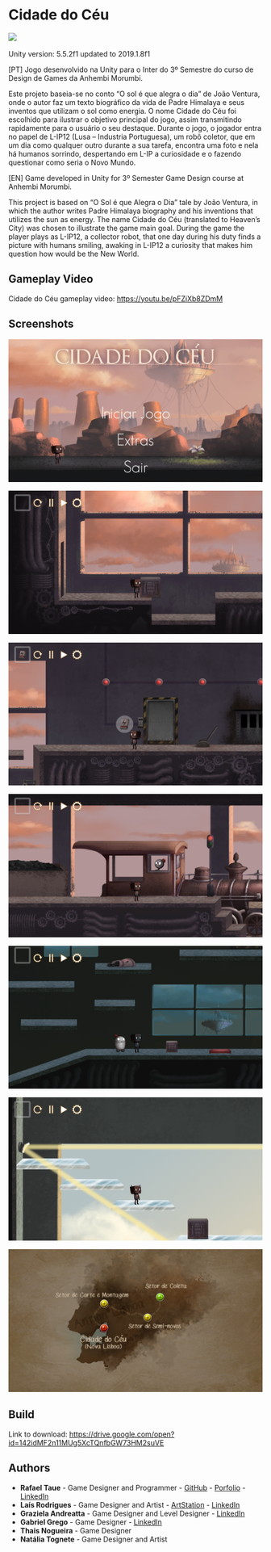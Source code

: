 # Cidade do Céu

![](Images/thumbnail.png)

Unity version: 5.5.2f1 updated to 2019.1.8f1

[PT] Jogo desenvolvido na Unity para o Inter do 3º Semestre do curso de Design de Games da Anhembi Morumbi.

Este projeto baseia-se no conto “O sol é que alegra o dia” de João Ventura, onde o autor faz um texto biográfico da vida de Padre Himalaya e seus inventos que utilizam o sol como energia.
O nome Cidade do Céu foi escolhido para ilustrar o objetivo principal do jogo, assim transmitindo rapidamente para o usuário o seu destaque.
Durante o jogo, o jogador entra no papel de L-IP12 (Lusa – Industria Portuguesa), um robô coletor, que em um dia como qualquer outro durante a sua tarefa, encontra uma foto e nela há humanos sorrindo, despertando em L-IP a curiosidade e o fazendo questionar como seria o Novo Mundo.

[EN] Game developed in Unity for 3º Semester Game Design course at Anhembi Morumbi.

This project is based on “O Sol é que Alegra o Dia” tale by João Ventura, in which the author writes Padre Himalaya biography and his inventions that utilizes the sun as energy.
The name Cidade do Céu (translated to Heaven’s City) was chosen to illustrate the game main goal.
During the game the player plays as L-IP12, a collector robot, that one day during his duty finds a picture with humans smiling, awaking in L-IP12 a curiosity that makes him question how would be the New World.

## Gameplay Video

Cidade do Céu gameplay video: https://youtu.be/pFZiXb8ZDmM

## Screenshots

![](Images/ss01.png)

![](Images/ss04.png)

![](Images/ss06.png)

![](Images/ss07.png)

![](Images/ss08.png)

![](Images/ss10.png)

![](Images/ss03.png)

## Build

Link to download: https://drive.google.com/open?id=142idMF2n11MUg5XcTQnfbGW73HM2suVE

## Authors
- **Rafael Taue** - Game Designer and Programmer - [GitHub](https://github.com/rtaue) - [Porfolio](https://rtaue.com) - [LinkedIn](https://www.linkedin.com/in/rtaue/)
- **Laís Rodrigues** - Game Designer and Artist - [ArtStation](https://www.artstation.com/marim) - [LinkedIn](https://www.linkedin.com/in/la%C3%ADs-rodrigues-548261149/)
- **Graziela Andreatta** - Game Designer and Level Designer - [LinkedIn](https://www.linkedin.com/in/graziela-andreatta-620871136/)
- **Gabriel Grego** - Game Designer - [LinkedIn](https://www.linkedin.com/in/gabriel-de-souza-grego-028754138/)
- **Thais Nogueira** - Game Designer
- **Natália Tognete** - Game Designer and Artist
